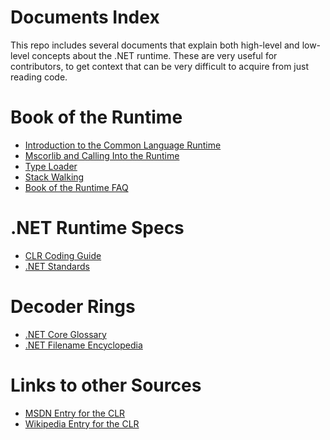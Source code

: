 Documents Index
===============

This repo includes several documents that explain both high-level and low-level concepts about the .NET runtime. These are very useful for contributors, to get context that can be very difficult to acquire from just reading code.

Book of the Runtime
===================

- [Introduction to the Common Language Runtime](intro-to-clr.md)
- [Mscorlib and Calling Into the Runtime](mscorlib.md)
- [Type Loader](type-loader.md)
- [Stack Walking](stackwalking.md)
- [Book of the Runtime FAQ](botr-faq.md)

.NET Runtime Specs
==================

- [CLR Coding Guide](clr-code-guide.md)
- [.NET Standards](dotnet-standards.md)

Decoder Rings
=============

- [.NET Core Glossary](glossary.md)
- [.NET Filename Encyclopedia](dotnet-filenames.md)

Links to other Sources
======================

- [MSDN Entry for the CLR](http://msdn.microsoft.com/en-us/library/8bs2ecf4(VS.71).aspx)
- [Wikipedia Entry for the CLR](http://en.wikipedia.org/wiki/Common_Language_Runtime)